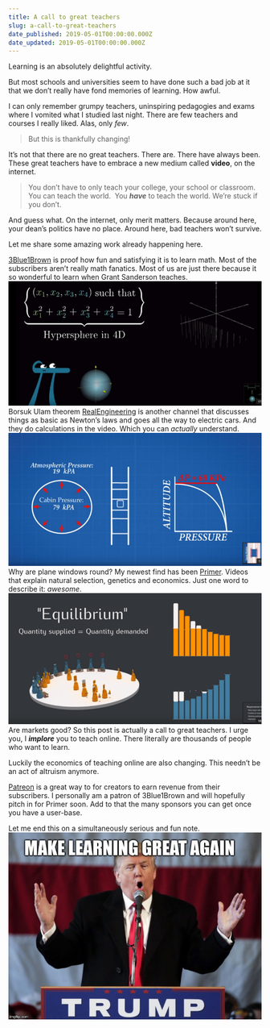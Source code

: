 ```yaml
---
title: A call to great teachers
slug: a-call-to-great-teachers
date_published: 2019-05-01T00:00:00.000Z
date_updated: 2019-05-01T00:00:00.000Z
---
```


Learning is an absolutely delightful activity.

But most schools and universities seem to have done such a bad job at it that we don’t really have fond memories of learning. How awful.

I can only remember grumpy teachers, uninspiring pedagogies and exams where I vomited what I studied last night. There are few teachers and courses I really liked. Alas, only *few*.

> But this is thankfully changing!

It’s not that there are no great teachers. There are. There have always been. These great teachers have to embrace a new medium called **video**, on the internet.

> You don’t have to only teach your college, your school or classroom. 
> You can teach the world. 
> You ***have*** to teach the world. We’re stuck if you don’t.

And guess what. On the internet, only merit matters. Because around here, your dean’s politics have no place. Around here, bad teachers won’t survive.

Let me share some amazing work already happening here.

[3Blue1Brown](https://www.youtube.com/channel/UCYO_jab_esuFRV4b17AJtAw) is proof how fun and satisfying it is to learn math. Most of the subscribers aren’t really math fanatics. Most of us are just there because it so wonderful to learn when Grant Sanderson teaches.
![](/assets/images/A-call-to-great-teachers/1-xiK0AttPEeoyMoGBKeEgCg.png)Borsuk Ulam theorem
[RealEngineering](https://www.youtube.com/channel/UCR1IuLEqb6UEA_zQ81kwXfg) is another channel that discusses things as basic as Newton’s laws and goes all the way to electric cars. And they do calculations in the video. Which you can *actually* understand.
![](/assets/images/A-call-to-great-teachers/1-yVnr0gc-t_4XfqiDx6FLFQ.png)Why are plane windows round?
My newest find has been [Primer](https://www.youtube.com/channel/UCKzJFdi57J53Vr_BkTfN3uQ). Videos that explain natural selection, genetics and economics. Just one word to describe it: *awesome*.
![](/assets/images/A-call-to-great-teachers/1-Sg_x545ozTGIhZPNCxjntw.png)Are markets good?
So this post is actually a call to great teachers.
I urge you, I ***implore*** you to teach online. There literally are thousands of people who want to learn.

Luckily the economics of teaching online are also changing. This needn’t be an act of altruism anymore.

[Patreon](https://www.patreon.com/) is a great way to for creators to earn revenue from their subscribers. I personally am a patron of 3Blue1Brown and will hopefully pitch in for Primer soon.
Add to that the many sponsors you can get once you have a user-base.

Let me end this on a simultaneously serious and fun note.
![](/assets/images/A-call-to-great-teachers/1-DHF7MykSZ6iZaih_L9UwHA.jpeg)
